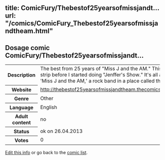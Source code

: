 title: ComicFury/Thebestof25yearsofmissjandt...
url: "/comics/ComicFury_Thebestof25yearsofmissjandtheam.html"
---
Dosage comic ComicFury/Thebestof25yearsofmissjandt...
-----------------------------------------

<p id="msg"></p>
<script type="text/javascript">
if (window.location.search === '?edit_info_mail=sent_ok') {
  var elem = document.getElementById("msg");
  elem.innerHTML = 'Edited information sucessfully sent.';
  elem.className = 'ok';
}
</script>
<table class="comicinfo">
<tr>
<th>Description</th><td>The best from 25 years of &quot;Miss J and the AM.&quot; This was my strip before I started doing &quot;Jenffer's Show.&quot; It's all about 'Miss J and the AM,' a rock band in a place called the Yukon.</td>
</tr>
<tr>
<th>Website</th><td><a href="http://thebestof25yearsofmissjandtheam.thecomicseries.com/">http://thebestof25yearsofmissjandtheam.thecomicseries.com/</a></td>
</tr>
<tr>
<th>Genre</th><td>Other</td>
</tr>
<tr>
<th>Language</th><td>English</td>
</tr>
<tr>
<th>Adult content</th><td>no</td>
</tr>
<tr>
<th>Status</th><td>ok on 26.04.2013</td>
</tr>
<tr>
<th>Votes</th><td>0</td>
</tr>
</table>

[Edit this info](ComicFury_Thebestof25yearsofmissjandtheam_edit.html) or go back to the [comic list](../comic-index.html).
